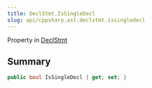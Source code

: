 ```yaml
---
title: DeclStmt.IsSingleDecl
slug: api/cppsharp.ast.declstmt.issingledecl
---
```

Property in [DeclStmt](/api/cppsharp/ast/declstmt)

## Summary



```csharp
public bool IsSingleDecl { get; set; }
```

